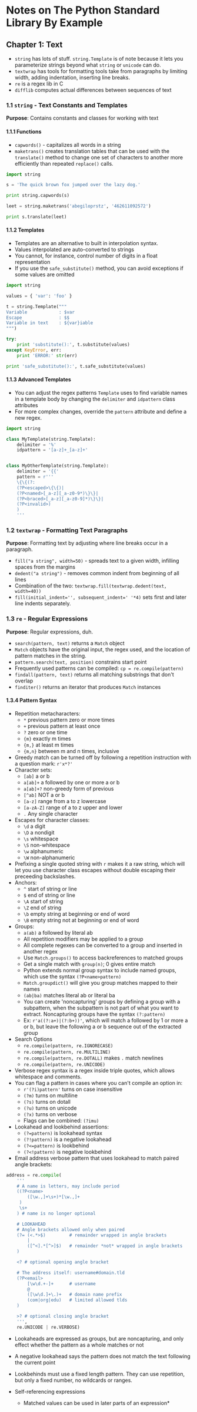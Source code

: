 # Notes on The Python Standard Library By Example

## Chapter 1: Text

* ``string`` has lots of stuff. ``string.Template`` is of note because it lets you parameterize strings beyond what ``string`` or ``unicode`` can do.
* ``textwrap`` has tools for formatting tools take from paragraphs by limiting width, adding indentation, inserting line breaks.
* ``re`` is a regex lib in C
* ``difflib`` computes actual differences between sequences of text

### 1.1 ``string`` - Text Constants and Templates

**Purpose**: Contains constants and classes for working with text

#### 1.1.1 Functions

* ``capwords()`` - capitalizes all words in a string
* ``maketrans()`` creates translation tables that can be used with the ``translate()`` method to change one set of characters to another more efficiently than repeated ``replace()`` calls.

```Python
import string

s = 'The quick brown fox jumped over the lazy dog.'

print string.capwords(s)

leet = string.maketrans('abegiloprstz', '462611092572')

print s.translate(leet)
```

#### 1.1.2 Templates

* Templates are an alternative to built in interpolation syntax.
* Values interpolated are auto-converted to strings
* You cannot, for instance, control number of digits in a float representation
* If you use the ``safe_substitute()`` method, you can avoid exceptions if some values are omitted

```Python
import string

values = { 'var': 'foo' }

t = string.Template("""
Variable            : $var
Escape              : $$
Variable in text    : ${var}iable
""")

try:
    print 'substitute():', t.substitute(values)
except KeyError, err:
    print 'ERROR:' str(err)

print 'safe_substitute():', t.safe_substitute(values)
```

#### 1.1.3 Advanced Templates

* You can adjust the regex patterns ``Template`` uses to find variable names in a template body by changing the ``delimiter`` and ``idpattern`` class attributes
* For more complex changes, override the ``pattern`` attribute and define a new regex.

```Python
import string

class MyTemplate(string.Template):
    delimiter = '%'
    idpattern = '[a-z]+_[a-z]+'


class MyOtherTemplate(string.Template):
    delimiter = '{{'
    pattern = r'''
    \{\{(?:
    (?P<escaped>\{\{)|
    (?P<named>[_a-z][_a-z0-9*)\}\}|
    (?P<braced>[_a-z][_a-z0-9]*)\}\}|
    (?P<invalid>)
    )
    '''
```

### 1.2 ``textwrap`` - Formatting Text Paragraphs

**Purpose**: Formatting text by adjusting where line breaks occur in a paragraph.

* ``fill("a string", width=50)`` - spreads text to a given width, infilling spaces from the margins
* ``dedent("a string")`` - removes common indent from beginning of all lines
* Combination of the two: ``textwrap.fill(textwrap.dedent(text, width=40))``
* ``fill(initial_indent='', subsequent_indent=' '*4)`` sets first and later line indents separately.

### 1.3 ``re`` - Regular Expressions

**Purpose**: Regular expressions, duh.

* ``search(pattern, text)`` returns a ``Match`` object
* ``Match`` objects have the original input, the regex used, and the location of pattern matches in the string.
* ``pattern.search(text, position)`` constrains start point
* Frequently used patterns can be compiled: ``cp = re.compile(pattern)``
* ``findall(pattern, text)`` returns all matching substrings that don't overlap
* ``finditer()`` returns an iterator that produces ``Match`` instances

#### 1.3.4 Pattern Syntax

* Repetition metacharacters:
    * ``*`` previous pattern zero or more times
    * ``+`` previous pattern at least once
    * ``?`` zero or one time
    * ``{m}`` exactly m times
    * ``{m,}`` at least m times
    * ``{m,n}`` between m and n times, inclusive
* Greedy match can be turned off by following a repetition instruction with a question mark: ``r'x*?'``
* Character sets:
    * ``[ab]`` a or b
    * ``a[ab]+`` a followed by one or more a or b
    * ``a[ab]+?`` non-greedy form of previous
    * ``[^ab]`` NOT a or b
    * ``[a-z]`` range from a to z lowercase
    * ``[a-zA-Z]`` range of a to z upper and lower
    * ``.`` Any single character
* Escapes for character classes:
    * ``\d`` a digit
    * ``\D`` a nondigit
    * ``\s`` whitespace
    * ``\S`` non-whitespace
    * ``\w`` alphanumeric
    * ``\W`` non-alphanumeric
* Prefixing a single quoted string with ``r`` makes it a raw string, which will let you use character class escapes without double escaping their preceeding backslashes.
* Anchors:
    * ``^`` start of string or line
    * ``$`` end of string or line
    * ``\A`` start of string
    * ``\Z`` end of string
    * ``\b`` empty string at beginning or end of word
    * ``\B`` empty string not at beginning or end of word
* Groups:
    * ``a(ab)`` a followed by literal ab
    * All repetition modifiers may be applied to a group
    * All complete regexes can be converted to a group and inserted in another regex
    * Use ``Match.groups()`` to access backreferences to matched groups
    * Get a single match with ``group(n)``; 0 gives entire match
    * Python extends normal group syntax to include named groups, which use the syntax ``(?P<name>pattern)``
    * ``Match.groupdict()`` will give you group matches mapped to their names
    * ``(ab|ba)`` matches literal ab or literal ba
    * You can create 'noncapturing' groups by defining a group with a subpattern, when the subpattern is not part of what you want to extract. Noncapturing groups have the syntax ``(?:pattern)``
    * Ex: ``r'a((?:a+)|(?:b+))'``, which will match a followed by 1 or more a or b, but leave the following a or b sequence out of the extracted group
* Search Options
    * ``re.compile(pattern, re.IGNORECASE)``
    * ``re.compile(pattern, re.MULTILINE)``
    * ``re.compile(pattern, re.DOTALL)`` makes ``.`` match newlines
    * ``re.compile(pattern, re.UNICODE)``
* Verbose regex syntax is a regex inside triple quotes, which allows whitespace and comments.
* You can flag a pattern in cases where you can't compile an option in:
    * ``r'(?i)pattern'`` turns on case insensitive
    * ``(?m)`` turns on multiline
    * ``(?s)`` turns on dotall
    * ``(?u)`` turns on unicode
    * ``(?x)`` turns on verbose
    * Flags can be combined: ``(?imu)``
* Lookahead and lookbehind assertions:
    * ``(?=pattern)`` is lookahead syntax
    * ``(?!pattern)`` is a negative lookahead
    * ``(?<=pattern)`` is lookbehind
    * ``(?<!pattern)`` is negative lookbehind
* Email address verbose pattern that uses lookahead to match paired angle brackets:

```Python
address = re.compile(
    '''
    # A name is letters, may include period
    ((?P<name>
        ([\w.,]+\s+)*[\w.,]+
     )
     \s+
    ) # name is no longer optional

    # LOOKAHEAD
    # Angle brackets allowed only when paired
    (?= (<.*>$)         # remainder wrapped in angle brackets
        |
        ([^<].*[^>]$)   # remainder *not* wrapped in angle brackets
    )

    <? # optional opening angle bracket

    # The address itself: username#domain.tld
    (?P<email>
        [\w\d.+-]+      # username
        @
        ([\w\d.]+\.)+   # domain name prefix
        (com|org|edu)   # limited allowed tlds
    )

    >? # optional closing angle bracket
    ''',
    re.UNICODE | re.VERBOSE)
```

* Lookaheads are expressed as groups, but are noncapturing, and only effect whether the pattern as a whole matches or not
* A negative lookahead says the pattern does not match the text following the current point
* Lookbehinds must use a fixed length pattern. They can use repetition, but only a fixed number, no wildcards or ranges.


* Self-referencing expressions
    * Matched values can be used in later parts of an expression*
